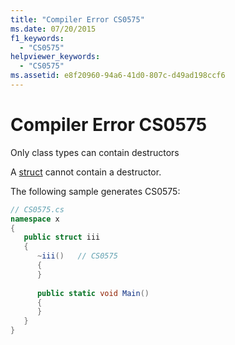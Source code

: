 ```yaml
---
title: "Compiler Error CS0575"
ms.date: 07/20/2015
f1_keywords: 
  - "CS0575"
helpviewer_keywords: 
  - "CS0575"
ms.assetid: e8f20960-94a6-41d0-807c-d49ad198ccf6
---
```

# Compiler Error CS0575
Only class types can contain destructors  
  
 A [struct](../language-reference/keywords/struct.md) cannot contain a destructor.  
  
 The following sample generates CS0575:  
  
```csharp  
// CS0575.cs  
namespace x  
{  
   public struct iii  
   {  
      ~iii()   // CS0575  
      {  
      }  
  
      public static void Main()  
      {  
      }  
   }  
}  
```
